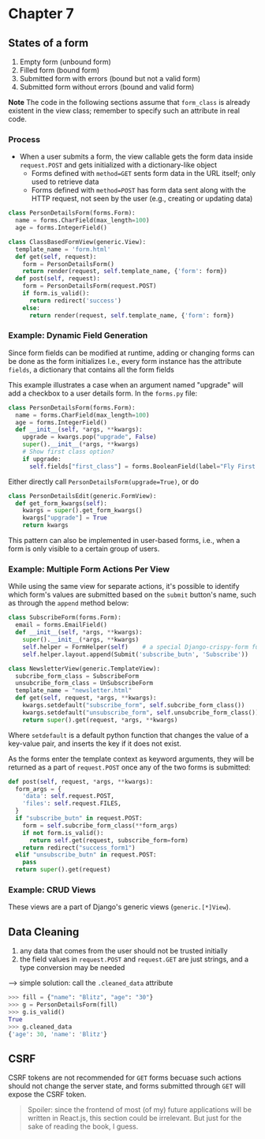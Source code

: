 # Chapter 7

## States of a form

1. Empty form (unbound form)
2. Filled form (bound form)
3. Submitted form with errors (bound but not a valid form)
4. Submitted form without errors (bound and valid form)

**Note** The code in the following sections assume that `form_class` is already existent in the view class; remember to specify such an attribute in real code.

### Process

- When a user submits a form, the view callable gets the form data inside `request.POST` and gets initialized with a dictionary-like object
  - Forms defined with `method=GET` sents form data in the URL itself; only used to retrieve data
  - Forms defined with `method=POST` has form data sent along with the HTTP request, not seen by the user (e.g., creating or updating data)

```python
class PersonDetailsForm(forms.Form):
  name = forms.CharField(max_length=100)
  age = forms.IntegerField()
```

```python
class ClassBasedFormView(generic.View):
  template_name = 'form.html'
  def get(self, request):
    form = PersonDetailsForm()
    return render(request, self.template_name, {'form': form})
  def post(self, request):
    form = PersonDetailsForm(request.POST)
    if form.is_valid():
      return redirect('success')
    else:
      return render(request, self.template_name, {'form': form})
```

### Example: Dynamic Field Generation

Since form fields can be modified at runtime, adding or changing forms can be done as the form initializes
I.e., every form instance has the attribute `fields`, a dictionary that contains all the form fields

This example illustrates a case when an argument named "upgrade" will add a checkbox to a user details form.
In the `forms.py` file:

```python
class PersonDetailsForm(forms.Form):
  name = forms.CharField(max_length=100)
  age = forms.IntegerField()
  def __init__(self, *args, **kwargs):
    upgrade = kwargs.pop("upgrade", False)
    super().__init__(*args, **kwargs)
    # Show first class option?
    if upgrade:
      self.fields["first_class"] = forms.BooleanField(label="Fly First Class?")
```

Either directly call `PersonDetailsForm(upgrade=True)`, or do

```python
class PersonDetailsEdit(generic.FormView):
  def get_form_kwargs(self):
    kwargs = super().get_form_kwargs()
    kwargs["upgrade"] = True
    return kwargs
```

This pattern can also be implemented in user-based forms, i.e., when a form is only visible to a certain group of users.

### Example: Multiple Form Actions Per View

While using the same view for separate actions, it's possible to identify which form's values are submitted based on the `submit` button's name, such as through the `append` method below:

```python
class SubscribeForm(forms.Form):
  email = forms.EmailField()
  def __init__(self, *args, **kwargs):
    super().__init__(*args, **kwargs)
    self.helper = FormHelper(self)    # a special Django-crispy-form function that defines the rendering behavior
    self.helper.layout.append(Submit('subscribe_butn', 'Subscribe'))
```

```python
class NewsletterView(generic.TemplateView):
  subcribe_form_class = SubscribeForm
  unsubcribe_form_class = UnSubscribeForm
  template_name = "newsletter.html"
  def get(self, request, *args, **kwargs):
    kwargs.setdefault("subscribe_form", self.subcribe_form_class())
    kwargs.setdefault("unsubscribe_form", self.unsubcribe_form_class())
    return super().get(request, *args, **kwargs)
```

Where `setdefault` is a default python function that changes the value of a key-value pair, and inserts the key if it does not exist.

As the forms enter the template context as keyword arguments, they will be returned as a part of `request.POST` once any of the two forms is submitted:

```python
def post(self, request, *args, **kwargs):
  form_args = {
    'data': self.request.POST,
    'files': self.request.FILES,
  }
  if "subscribe_butn" in request.POST:
    form = self.subcribe_form_class(**form_args)
    if not form.is_valid():
      return self.get(request, subscribe_form=form)
    return redirect("success_form1")
  elif "unsubscribe_butn" in request.POST:
    pass
  return super().get(request)
```

### Example: CRUD Views

These views are a part of Django's generic views (`generic.[*]View`).

## Data Cleaning

1. any data that comes from the user should not be trusted initially
2. the field values in `request.POST` and `request.GET` are just strings, and a type conversion may be needed

--> simple solution: call the `.cleaned_data` attribute

```python
>>> fill = {"name": "Blitz", "age": "30"}
>>> g = PersonDetailsForm(fill)
>>> g.is_valid()
True
>>> g.cleaned_data
{'age': 30, 'name': 'Blitz'}
```

## CSRF

CSRF tokens are not recommended for `GET` forms becuase such actions should not change the server state, and forms submitted through `GET` will expose the CSRF token.

> Spoiler: since the frontend of most (of my) future applications will be written in React.js, this section could be irrelevant. But just for the sake of reading the book, I guess.
